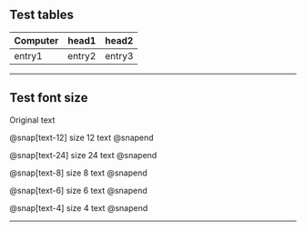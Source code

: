 ## Test tables

Computer | head1 | head2
-------- | ----- | -----
entry1 | entry2 | entry3


---

## Test font size

Original text

@snap[text-12]
size 12 text
@snapend

@snap[text-24]
size 24 text
@snapend

@snap[text-8]
size 8 text
@snapend

@snap[text-6]
size 6 text
@snapend

@snap[text-4]
size 4 text
@snapend

---

